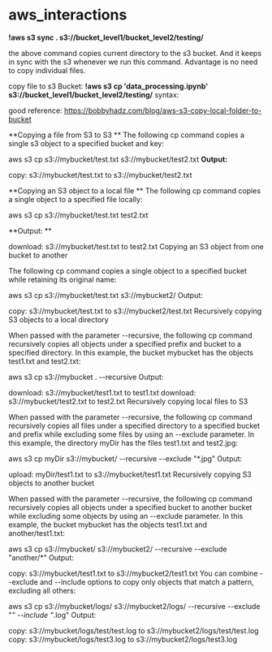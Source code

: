 # aws_interactions

**!aws s3 sync . s3://bucket_level1/bucket_level2/testing/**

the above command copies current directory to the s3 bucket. And it keeps in sync with the s3 whenever we run this command. Advantage is no need to copy individual files.

copy file to s3 Bucket:
**!aws s3 cp 'data_processing.ipynb' s3://bucket_level1/bucket_level2/testing/**
syntax: 


good reference: https://bobbyhadz.com/blog/aws-s3-copy-local-folder-to-bucket

**Copying a file from S3 to S3
**
The following cp command copies a single s3 object to a specified bucket and key:

aws s3 cp s3://mybucket/test.txt s3://mybucket/test2.txt
**Output:**

copy: s3://mybucket/test.txt to s3://mybucket/test2.txt

**Copying an S3 object to a local file
**
The following cp command copies a single object to a specified file locally:

aws s3 cp s3://mybucket/test.txt test2.txt

**Output:
**

download: s3://mybucket/test.txt to test2.txt
Copying an S3 object from one bucket to another

The following cp command copies a single object to a specified bucket while retaining its original name:

aws s3 cp s3://mybucket/test.txt s3://mybucket2/
Output:

copy: s3://mybucket/test.txt to s3://mybucket2/test.txt
Recursively copying S3 objects to a local directory

When passed with the parameter --recursive, the following cp command recursively copies all objects under a specified prefix and bucket to a specified directory. In this example, the bucket mybucket has the objects test1.txt and test2.txt:

aws s3 cp s3://mybucket . --recursive
Output:

download: s3://mybucket/test1.txt to test1.txt
download: s3://mybucket/test2.txt to test2.txt
Recursively copying local files to S3

When passed with the parameter --recursive, the following cp command recursively copies all files under a specified directory to a specified bucket and prefix while excluding some files by using an --exclude parameter. In this example, the directory myDir has the files test1.txt and test2.jpg:

aws s3 cp myDir s3://mybucket/ --recursive --exclude "*.jpg"
Output:

upload: myDir/test1.txt to s3://mybucket/test1.txt
Recursively copying S3 objects to another bucket

When passed with the parameter --recursive, the following cp command recursively copies all objects under a specified bucket to another bucket while excluding some objects by using an --exclude parameter. In this example, the bucket mybucket has the objects test1.txt and another/test1.txt:

aws s3 cp s3://mybucket/ s3://mybucket2/ --recursive --exclude "another/*"
Output:

copy: s3://mybucket/test1.txt to s3://mybucket2/test1.txt
You can combine --exclude and --include options to copy only objects that match a pattern, excluding all others:

aws s3 cp s3://mybucket/logs/ s3://mybucket2/logs/ --recursive --exclude "*" --include "*.log"
Output:

copy: s3://mybucket/logs/test/test.log to s3://mybucket2/logs/test/test.log
copy: s3://mybucket/logs/test3.log to s3://mybucket2/logs/test3.log
